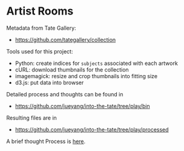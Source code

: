 Artist Rooms
============

Metadata from Tate Gallery: 
- https://github.com/tategallery/collection

Tools used for this project:

- Python: create indices for `subjects` associated with each artwork
- cURL: download thumbnails for the collection
- imagemagick: resize and crop thumbnails into fitting size
- d3.js: put data into browser

Detailed process and thoughts can be found in
- https://github.com/jueyang/into-the-tate/tree/play/bin

Resulting files are in
- https://github.com/jueyang/into-the-tate/tree/play/processed

A brief thought Process is [here](https://github.com/jueyang/artist-rooms/blob/gh-pages/WHY.md). 
